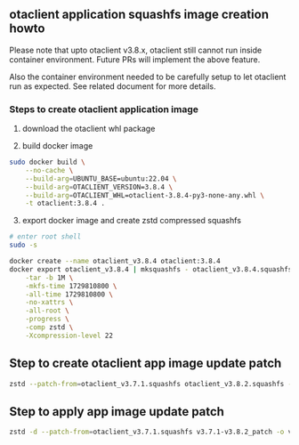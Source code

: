 ## otaclient application squashfs image creation howto

Please note that upto otaclient v3.8.x, otaclient still cannot run inside container environment.
Future PRs will implement the above feature.

Also the container environment needed to be carefully setup to let otaclient run as expected. See related document for more details.

### Steps to create otaclient application image

1. download the otaclient whl package

2. build docker image

```bash
sudo docker build \
    --no-cache \
    --build-arg=UBUNTU_BASE=ubuntu:22.04 \
    --build-arg=OTACLIENT_VERSION=3.8.4 \
    --build-arg=OTACLIENT_WHL=otaclient-3.8.4-py3-none-any.whl \
    -t otaclient:3.8.4 .
```

3. export docker image and create zstd compressed squashfs

```bash
# enter root shell
sudo -s

docker create --name otaclient_v3.8.4 otaclient:3.8.4
docker export otaclient_v3.8.4 | mksquashfs - otaclient_v3.8.4.squashfs \
    -tar -b 1M \
    -mkfs-time 1729810800 \
    -all-time 1729810800 \
    -no-xattrs \
    -all-root \
    -progress \
    -comp zstd \
    -Xcompression-level 22
```

## Step to create otaclient app image update patch

```bash
zstd --patch-from=otaclient_v3.7.1.squashfs otaclient_v3.8.2.squashfs -o v3.7.1-v3.8.2_patch
```

## Step to apply app image update patch

```bash
zstd -d --patch-from=otaclient_v3.7.1.squashfs v3.7.1-v3.8.2_patch -o v3.8.2_from_patch.squashfs
```

